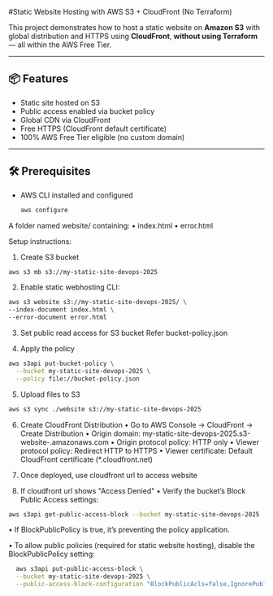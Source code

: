 #Static Website Hosting with AWS S3 + CloudFront (No Terraform)

This project demonstrates how to host a static website on **Amazon S3** with global distribution and HTTPS using **CloudFront**, **without using Terraform** — all within the AWS Free Tier.

---

## 📦 Features

- Static site hosted on S3
- Public access enabled via bucket policy
- Global CDN via CloudFront
- Free HTTPS (CloudFront default certificate)
- 100% AWS Free Tier eligible (no custom domain)

---

## 🛠 Prerequisites

- AWS CLI installed and configured  

  ```bash
  aws configure


A folder named website/ containing:
	•	index.html
	•	error.html

Setup instructions:

1. Create S3 bucket
  ```bash
  aws s3 mb s3://my-static-site-devops-2025
  ```
2. Enable static webhosting
CLI:
```bash
aws s3 website s3://my-static-site-devops-2025/ \
--index-document index.html \
--error-document error.html
```
3. Set public read access for S3 bucket
Refer bucket-policy.json

4. Apply the policy
```bash
aws s3api put-bucket-policy \
  --bucket my-static-site-devops-2025 \
  --policy file://bucket-policy.json
```
5. Upload files to S3
```bash
aws s3 sync ./website s3://my-static-site-devops-2025
```
6.  Create CloudFront Distribution
	•	Go to AWS Console → CloudFront → Create Distribution
	•	Origin domain: my-static-site-devops-2025.s3-website-<region>.amazonaws.com
	•	Origin protocol policy: HTTP only
	•	Viewer protocol policy: Redirect HTTP to HTTPS
	•	Viewer certificate: Default CloudFront certificate (*.cloudfront.net)

7. Once deployed, use cloudfront url to access website

8. If cloudfront url shows "Access Denied"
  •	Verify the bucket’s Block Public Access settings:
  ```bash
  aws s3api get-public-access-block --bucket my-static-site-devops-2025
  ```

  •	 If BlockPublicPolicy is true, it’s preventing the policy application.
  
  •	 To allow public policies (required for static website hosting), disable the BlockPublicPolicy setting:
```bash
  aws s3api put-public-access-block \
  --bucket my-static-site-devops-2025 \
  --public-access-block-configuration "BlockPublicAcls=false,IgnorePublicAcls=false,BlockPublicPolicy=false,RestrictPublicBuckets=false"
```